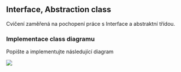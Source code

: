 ## Interface, Abstraction class

 Cvičení zaměřená na pochopení práce s Interface a abstraktní třídou. 

### Implementace class diagramu

Popište a implementujte následující diagram

![](images/MonstersClassDiagram.png)